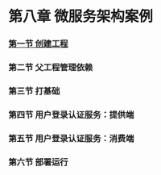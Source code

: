 # 第八章 微服务架构案例

### [第一节 创建工程](第八章微服务架构案例/第一节%20创建工程.md)

### 第二节 父工程管理依赖

### 第三节 打基础

### 第四节 用户登录认证服务：提供端

### 第五节 用户登录认证服务：消费端

### 第六节 部署运行